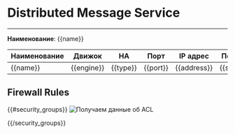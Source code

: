 # Distributed Message Service
***  
**Наименование**: {{name}}

| **Наименование**  | **Движок** | **HA**   | **Порт** | **IP адрес** | **Подсеть** | **VPC** | **DC/IaaS** |
|----------|------------|----------|----------|--------------|-------------|---------|-------------|
| {{name}} | {{engine}} | {{type}} | {{port}} | {{address}}  | {{subnet}}  | {{vpc}} | {{DC}}      |


## Firewall Rules  

{{#security_groups}}
![Получаем данные об ACL](@entity/seaf.ta.reverse.cloud_ru.advanced.security_groups/table_view?id={{.}})

{{/security_groups}}

